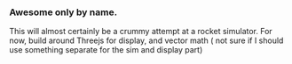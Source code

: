 ### Awesome only by name.

This will almost certainly be a crummy attempt at a rocket simulator.
For now, build around Threejs for display, and vector math ( not sure if I should use something separate for the sim and display part)
